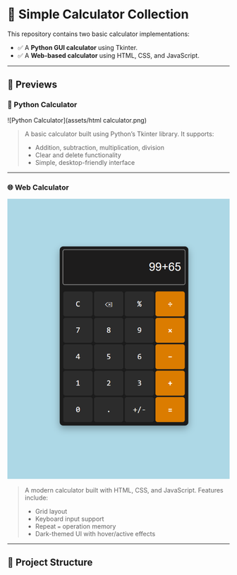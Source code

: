 # 🧮 Simple Calculator Collection

This repository contains two basic calculator implementations:

- ✅ A **Python GUI calculator** using Tkinter.
- ✅ A **Web-based calculator** using HTML, CSS, and JavaScript.

---

## 📸 Previews

### 🐍 Python Calculator

![Python Calculator](assets/html calculator.png)

> A basic calculator built using Python’s Tkinter library. It supports:
> - Addition, subtraction, multiplication, division
> - Clear and delete functionality
> - Simple, desktop-friendly interface

---

### 🌐 Web Calculator

![HTML Calculator](assets/html_calculator.png)

> A modern calculator built with HTML, CSS, and JavaScript. Features include:
> - Grid layout
> - Keyboard input support
> - Repeat `=` operation memory
> - Dark-themed UI with hover/active effects

---

## 📁 Project Structure

